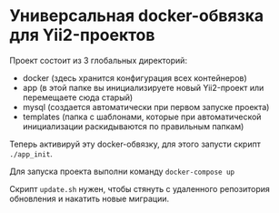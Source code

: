 # Универсальная docker-обвязка для Yii2-проектов

Проект состоит из 3 глобальных директорий:
* docker (здесь хранится конфигурация всех контейнеров)
* app (в этой папке вы инициализируете новый Yii2-проект или перемещаете сюда старый)
* mysql (создается автоматически при первом запуске проекта)
* templates (папка с шаблонами, которые при автоматической инициализации раскидываются по правильным папкам)

Теперь активируй эту docker-обвязку, для этого запусти скрипт `./app_init`.  

Для запуска проекта выполни команду `docker-compose up`

Скрипт `update.sh` нужен, чтобы стянуть с удаленного репозитория обновления и накатить новые миграции.